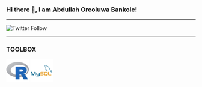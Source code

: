 ### Hi there 👋, I am Abdullah Oreoluwa Bankole!

---

![Twitter Follow](https://img.shields.io/twitter/follow/BankoleOre?style=social)

---
### TOOLBOX
<img src ="https://github.com/devicons/devicon/blob/master/icons/r/r-original.svg" alt="R LOGO" width="60" height="60" />
<img src ="https://github.com/devicons/devicon/blob/master/icons/mysql/mysql-original-wordmark.svg" alt="R LOGO" width="60" height="60" />
<!--
**OreBank/OreBank** is a ✨ _special_ ✨ repository because its `README.md` (this file) appears on your GitHub profile.

Here are some ideas to get you started:

- 🔭 I’m currently working on ...
- 🌱 I’m currently learning ...
- 👯 I’m looking to collaborate on ...
- 🤔 I’m looking for help with ...
- 💬 Ask me about ...
- 📫 How to reach me: ...
- 😄 Pronouns: ...
- ⚡ Fun fact: ...
-->
